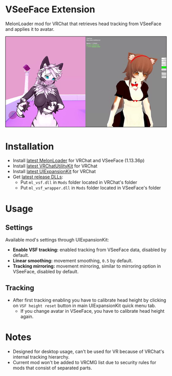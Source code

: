 # VSeeFace Extension
MelonLoader mod for VRChat that retrieves head tracking from VSeeFace and applies it to avatar.

[![](.github/img_01.png)](https://youtu.be/SHHU15Y_JLQ)

# Installation
* Install [latest MelonLoader](https://github.com/LavaGang/MelonLoader) for VRChat and VSeeFace (1.13.36p)
* Install [latest VRChatUtilityKit](https://github.com/SleepyVRC/Mods) for VRChat
* Install [latest UIExpansionKit](https://github.com/knah/VRCMods) for VRChat
* Get [latest release DLLs](../../../releases/latest):
  * Put `ml_vsf.dll` in `Mods` folder located in VRChat's folder
  * Put `ml_vsf_wrapper.dll` in `Mods` folder located in VSeeFace's folder

# Usage
## Settings 
Available mod's settings through UIExpansionKit:
* **Enable VSF tracking:** enabled tracking from VSeeFace data, disabled by default.
* **Linear smoothing:** movement smoothing, `0.5` by default.
* **Tracking mirroring:** movement mirroring, similar to mirroring option in VSeeFace, disabled by default.
## Tracking
* After first tracking enabling you have to calibrate head height by clicking on `VSF height reset` button in main UIExpansionKit quick menu tab.
  * If you change avatar in VSeeFace, you have to calibrate head height again.

# Notes
* Designed for desktop usage, can't be used for VR because of VRChat's internal tracking hierarchy.
* Current mod won't be added to VRCMG list due to security rules for mods that consist of separated parts.
